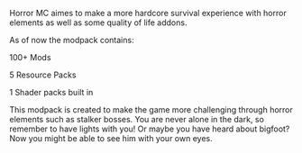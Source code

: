 Horror MC aimes to make a more hardcore survival experience with horror elements as well as some quality of life addons.

 

As of now the modpack contains:

100+ Mods

5 Resource Packs

1 Shader packs built in

 

This modpack is created to make the game more challenging through horror elements such as stalker bosses. You are never alone in the dark, so remember to have lights with you! Or maybe you have heard about bigfoot? Now you might be able to see him with your own eyes.

